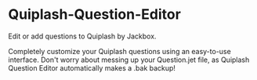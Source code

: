 # Quiplash-Question-Editor
Edit or add questions to Quiplash by Jackbox.

Completely customize your Quiplash questions using an easy-to-use interface.
Don't worry about messing up your Question.jet file, as Quiplash Question Editor automatically makes a .bak backup!
